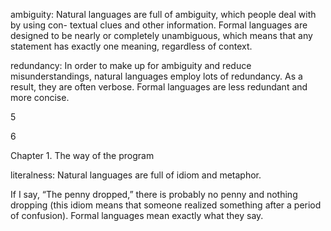 ambiguity: Natural languages are full of ambiguity, which people deal with by using con- textual clues and other information. Formal languages are designed to be nearly or completely unambiguous, which means that any statement has exactly one meaning, regardless of context.

redundancy: In order to make up for ambiguity and reduce misunderstandings, natural languages employ lots of redundancy. As a result, they are often verbose. Formal languages are less redundant and more concise.

5

6

Chapter 1. The way of the program

literalness: Natural languages are full of idiom and metaphor.

If I say, “The penny dropped,” there is probably no penny and nothing dropping (this idiom means that someone realized something after a period of confusion). Formal languages mean exactly what they say.